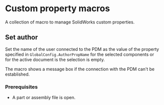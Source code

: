 ﻿# Custom property macros

A collection of macro to manage SolidWorks custom properties.

## Set author

Set the name of the user connected to the PDM as the value of the property specified in `GlobalConfig.AuthorPropName` for the selected components or for the active document is the selection is empty.

The macro shows a message box if the connection with the PDM can't be established.

### Prerequisites

* A part or assembly file is open.
